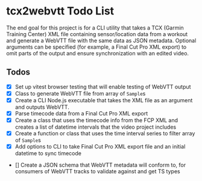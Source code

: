 # tcx2webvtt Todo List

The end goal for this project is for a CLI utility that takes a TCX (Garmin Training Center)
XML file containing sensor/location data from a workout and generate a WebVTT file with the
same data as JSON metadata. Optional arguments can be specified (for example, a Final Cut
Pro XML export) to omit parts of the output and ensure synchronization with an edited video.

## Todos

- [x] Set up vitest browser testing that will enable testing of WebVTT output
- [x] Class to generate WebVTT file from array of `Sample`s
- [x] Create a CLI Node.js executable that takes the XML file as an argument and outputs
      WebVTT.
- [x] Parse timecode data from a Final Cut Pro XML export
- [x] Create a class that uses the timecode info from the FCP XML and creates a list of
      datetime intervals that the video project includes
- [x] Create a function or class that uses the time interval series to filter array of
      `Sample`s
- [x] Add options to CLI to take Final Cut Pro XML export file and an initial datetime to
      sync timecode
- [] Create a JSON schema that WebVTT metadata will conform to, for consumers of WebVTT
  tracks to validate against and get TS types
